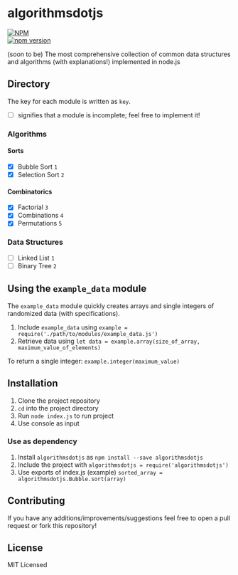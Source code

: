 # algorithmsdotjs

[![NPM](https://nodei.co/npm/algorithmsdotjs.png?mini=true)](https://nodei.co/npm/algorithmsdotjs/)  
[![npm version](https://badge.fury.io/js/algorithmsdotjs.svg)](https://badge.fury.io/js/algorithmsdotjs)

(soon to be) The most comprehensive collection of common data structures and algorithms (with explanations!) implemented in node.js

## Directory

The key for each module is written as `key`.

- [ ] signifies that a module is incomplete; feel free to implement it!

### Algorithms

#### Sorts

- [x] Bubble Sort `1`
- [x] Selection Sort `2`

#### Combinatorics

- [x] Factorial `3`
- [x] Combinations `4`
- [x] Permutations `5`

### Data Structures

- [ ] Linked List `1`  
- [ ] Binary Tree `2`  

## Using the `example_data` module

The `example_data` module quickly creates arrays and single integers of randomized data (with specifications).

1. Include `example_data` using `example = require('./path/to/modules/example_data.js')`
2. Retrieve data using `let data = example.array(size_of_array, maximum_value_of_elements)`

To return a single integer: `example.integer(maximum_value)`

## Installation

1. Clone the project repository
2. `cd` into the project directory
3. Run `node index.js` to run project
4. Use console as input

### Use as dependency

1. Install `algorithmsdotjs` as `npm install --save algorithmsdotjs`
2. Include the project with `algorithmsdotjs = require('algorithmsdotjs')`
3. Use exports of index.js (example) `sorted_array = algorithmsdotjs.Bubble.sort(array)`

## Contributing

If you have any additions/improvements/suggestions feel free to open a pull request or fork this repository!

## License

MIT Licensed
